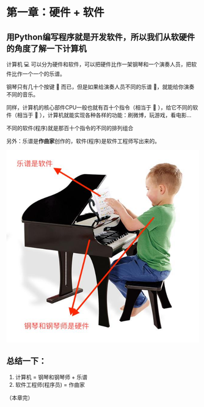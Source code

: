 # 第一章：硬件 + 软件

## 用Python编写程序就是开发软件，所以我们从软硬件的角度了解一下计算机

计算机 💻 可以分为硬件和软件，可以把硬件比作一架钢琴和一个演奏人员，把软件比作一个一个的乐谱。

钢琴只有几十个按键 🎹 而已，但是如果给演奏人员不同的乐谱 🎼，就能给你演奏不同的音乐。

同样，计算机的核心部件CPU一般也就有百十个指令（相当于 🎹 ），给它不同的软件（相当于 🎼 ），计算机就能实现各种各样的功能：刷微博，玩游戏，看电影...

不同的软件(程序)就是那百十个指令的不同的排列组合

另外：乐谱是**作曲家**创作的，软件(程序)是软件工程师写出来的。

![软件和硬件](https://github.com/tongzhg/Python/blob/master/images/piano.jpg)

## 总结一下：

1. 计算机 = 钢琴和钢琴师 + 乐谱
2. 软件工程师(程序员) = 作曲家

（本章完）